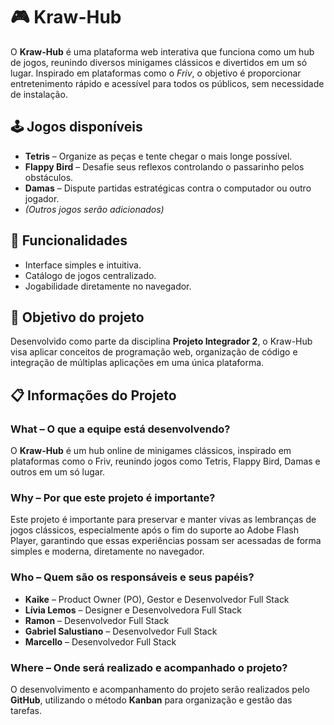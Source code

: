 # 🎮 Kraw-Hub

O **Kraw-Hub** é uma plataforma web interativa que funciona como um hub de jogos, reunindo diversos minigames clássicos e divertidos em um só lugar. Inspirado em plataformas como o *Friv*, o objetivo é proporcionar entretenimento rápido e acessível para todos os públicos, sem necessidade de instalação.

## 🕹️ Jogos disponíveis

* **Tetris** – Organize as peças e tente chegar o mais longe possível.
* **Flappy Bird** – Desafie seus reflexos controlando o passarinho pelos obstáculos.
* **Damas** – Dispute partidas estratégicas contra o computador ou outro jogador.
* *(Outros jogos serão adicionados)*

## 🚀 Funcionalidades

* Interface simples e intuitiva.
* Catálogo de jogos centralizado.
* Jogabilidade diretamente no navegador.
  
## 📌 Objetivo do projeto

Desenvolvido como parte da disciplina **Projeto Integrador 2**, o Kraw-Hub visa aplicar conceitos de programação web, organização de código e integração de múltiplas aplicações em uma única plataforma.

## 📋 Informações do Projeto

### **What – O que a equipe está desenvolvendo?**
O **Kraw-Hub** é um hub online de minigames clássicos, inspirado em plataformas como o Friv, reunindo jogos como Tetris, Flappy Bird, Damas e outros em um só lugar.  

### **Why – Por que este projeto é importante?**
Este projeto é importante para preservar e manter vivas as lembranças de jogos clássicos, especialmente após o fim do suporte ao Adobe Flash Player, garantindo que essas experiências possam ser acessadas de forma simples e moderna, diretamente no navegador.  

### **Who – Quem são os responsáveis e seus papéis?**
- **Kaike** – Product Owner (PO), Gestor e Desenvolvedor Full Stack  
- **Lívia Lemos** – Designer e Desenvolvedora Full Stack  
- **Ramon** – Desenvolvedor Full Stack  
- **Gabriel Salustiano** – Desenvolvedor Full Stack  
- **Marcello** – Desenvolvedor Full Stack  

### **Where – Onde será realizado e acompanhado o projeto?**
O desenvolvimento e acompanhamento do projeto serão realizados pelo **GitHub**, utilizando o método **Kanban** para organização e gestão das tarefas.
